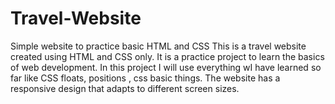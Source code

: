 # Travel-Website
 Simple website to practice basic HTML and CSS 
This is a travel website created using HTML and CSS only. It is a practice project to learn the basics of web development.
In this project I will use everything wI have learned so far like CSS floats, positions , css basic things.
The website has a responsive design that adapts to different screen sizes.
